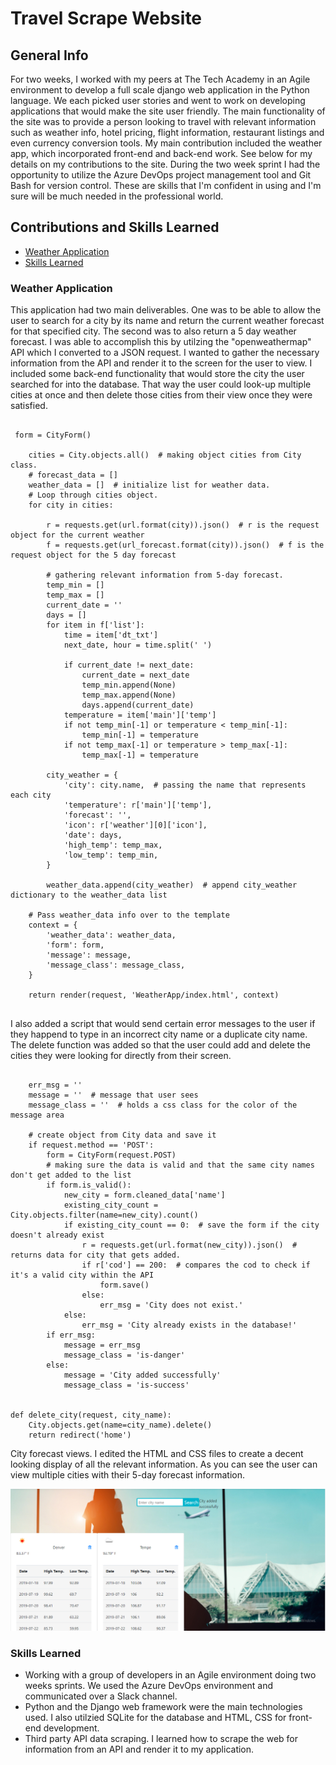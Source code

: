 # Travel Scrape Website

## General Info
For two weeks, I worked with my peers at The Tech Academy in an Agile environment to develop a full scale django web application in the Python language. We each picked user stories and went to work on developing applications that would make the site user friendly. The main functionality of the site was to provide a person looking to travel with relevant information such as weather info, hotel pricing, flight information, restaurant listings and even currency conversion tools. My main contribution included the weather app, which incorporated front-end and back-end work. See below for my details on my contributions to the site. During the two week sprint I had the opportunity to utilize the Azure DevOps project management tool and Git Bash for version control. These are skills that I'm confident in using and I'm sure will be much needed in the professional world. 

## Contributions and Skills Learned
* [Weather Application](#weather-application)
* [Skills Learned](#skills-learned)

### Weather Application
This application had two main deliverables. One was to be able to allow the user to search for a city by its name and return the current weather forecast for that specified city. The second was to also return a 5 day weather forecast. I was able to accomplish this by utilzing the "openweathermap" API which I converted to a JSON request. I wanted to gather the necessary information from the API and render it to the screen for the user to view. I included some back-end functionality that would store the city the user searched for into the database. That way the user could look-up multiple cities at once and then delete those cities from their view once they were satisfied. 
```

 form = CityForm()

    cities = City.objects.all()  # making object cities from City class.
    # forecast_data = []
    weather_data = []  # initialize list for weather data.
    # Loop through cities object.
    for city in cities:

        r = requests.get(url.format(city)).json()  # r is the request object for the current weather
        f = requests.get(url_forecast.format(city)).json()  # f is the request object for the 5 day forecast

        # gathering relevant information from 5-day forecast.
        temp_min = []
        temp_max = []
        current_date = ''
        days = []
        for item in f['list']:
            time = item['dt_txt']
            next_date, hour = time.split(' ')

            if current_date != next_date:
                current_date = next_date
                temp_min.append(None)
                temp_max.append(None)
                days.append(current_date)
            temperature = item['main']['temp']
            if not temp_min[-1] or temperature < temp_min[-1]:
                temp_min[-1] = temperature
            if not temp_max[-1] or temperature > temp_max[-1]:
                temp_max[-1] = temperature

        city_weather = {
            'city': city.name,  # passing the name that represents each city
            'temperature': r['main']['temp'],
            'forecast': '',
            'icon': r['weather'][0]['icon'],
            'date': days,
            'high_temp': temp_max,
            'low_temp': temp_min,
        }

        weather_data.append(city_weather)  # append city_weather dictionary to the weather_data list

    # Pass weather_data info over to the template
    context = {
        'weather_data': weather_data,
        'form': form,
        'message': message,
        'message_class': message_class,
    }

    return render(request, 'WeatherApp/index.html', context)
    
```

I also added a script that would send certain error messages to the user if they happend to type in an incorrect city name or a duplicate city name. The delete function was added so that the user could add and delete the cities they were looking for directly from their screen. 
```

    err_msg = ''
    message = ''  # message that user sees
    message_class = ''  # holds a css class for the color of the message area

    # create object from City data and save it
    if request.method == 'POST':
        form = CityForm(request.POST)
        # making sure the data is valid and that the same city names don't get added to the list
        if form.is_valid():
            new_city = form.cleaned_data['name']
            existing_city_count = City.objects.filter(name=new_city).count()
            if existing_city_count == 0:  # save the form if the city doesn't already exist
                r = requests.get(url.format(new_city)).json()  # returns data for city that gets added.
                if r['cod'] == 200:  # compares the cod to check if it's a valid city within the API
                    form.save()
                else:
                    err_msg = 'City does not exist.'
            else:
                err_msg = 'City already exists in the database!'
        if err_msg:
            message = err_msg
            message_class = 'is-danger'
        else:
            message = 'City added successfully'
            message_class = 'is-success'


def delete_city(request, city_name):
    City.objects.get(name=city_name).delete()
    return redirect('home')

```
City forecast views. I edited the HTML and CSS files to create a decent looking display of all the relevant information. As you can see the user can view multiple cities with their 5-day forecast information.

![WeatherApp](Screenshot.png)

### Skills Learned
* Working with a group of developers in an Agile environment doing two weeks sprints. We used the Azure DevOps environment and communicated over a Slack channel. 
* Python and the Django web framework were the main technologies used. I also utilzied SQLite for the database and HTML, CSS for front-end development.
* Third party API data scraping. I learned how to scrape the web for information from an API and render it to my application.
